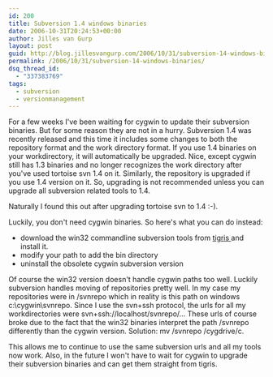 ```yaml
---
id: 200
title: Subversion 1.4 windows binaries
date: 2006-10-31T20:24:53+00:00
author: Jilles van Gurp
layout: post
guid: http://blog.jillesvangurp.com/2006/10/31/subversion-14-windows-binaries/
permalink: /2006/10/31/subversion-14-windows-binaries/
dsq_thread_id:
  - "337383769"
tags:
  - subversion
  - versionmanagement
---
```

For a few weeks I've been waiting for cygwin to update their subversion binaries. But for some reason they are not in a hurry. Subversion 1.4 was recently released and this time it includes some changes to both the repository format and the work directory format. If you use 1.4 binaries on your workdirectory, it will automatically be upgraded. Nice, except cygwin still has 1.3 binaries and no longer recognizes the work directory after you've used tortoise svn 1.4 on it. Similarly, the repository is upgraded if you use 1.4 version on it. So, upgrading is not recommended unless you can upgrade all subversion related tools to 1.4.

Naturally I found this out after upgrading tortoise svn to 1.4 :-).

Luckily, you don't need cygwin binaries. So here's what you can do instead:

- download the win32 commandline subversion tools from [tigris ](http://subversion.tigris.org/)and install it.
- modify your path to add the bin directory
- uninstall the obsolete cygwin subversion version

Of course the win32 version doesn't handle cygwin paths too well. Luckily subversion handles moving of repositories pretty well. In my case my repositories were in /svnrepo which in reality is this path on windows c:\cygwin\svnrepo. Since I use the svn+ssh protocol, the urls for all my workdirectories were svn+ssh://localhost/svnrepo/... These urls of course broke due to the fact that the win32 binaries interpret the path /svnrepo differently than the cygwin version. Solution: mv /svnrepo /cygdrive/c.

This allows me to continue to use the same subversion urls and all my tools now work. Also, in the future I won't have to wait for cygwin to upgrade their subversion binaries and can get them straight from tigris.
